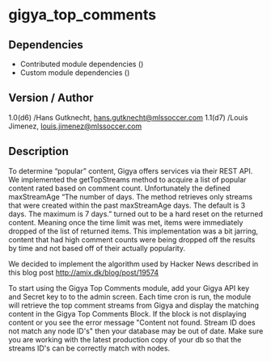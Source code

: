 # gigya_top_comments

## Dependencies
- Contributed module dependencies ()
- Custom module dependencies ()

## Version / Author
1.0(d6) /Hans Gutknecht, hans.gutknecht@mlssoccer.com
1.1(d7) /Louis Jimenez, louis.jimenez@mlssoccer.com

## Description

To determine “popular” content, Gigya offers services via their REST API. We implemented the getTopStreams method to acquire a list of popular content rated based on comment count. Unfortunately the defined maxStreamAge “The number of days. The method retrieves only streams that were created within the past maxStreamAge days. The default is 3 days. The maximum is 7 days.” turned out to be a hard reset on the returned content. Meaning once the time limit was met, items were immediately dropped of the list of returned items. This implementation was a bit jarring, content that had high comment counts were being dropped off the results by time and not based off of their actually popularity.

We decided to implement the algorithm used by Hacker News described in this blog post http://amix.dk/blog/post/19574

To start using the Gigya Top Comments module, add your Gigya API key and Secret key to to the admin screen. Each time cron is run, the module will retrieve the top comment streams from Gigya and display the matching content in the Gigya Top Comments Block. If the block is not displaying content or you see the error message "Content not found. Stream ID does not match any node ID's" then your database may be out of date. Make sure you are working with the latest production copy of your db so that the streams ID's can be correctly match with nodes.
